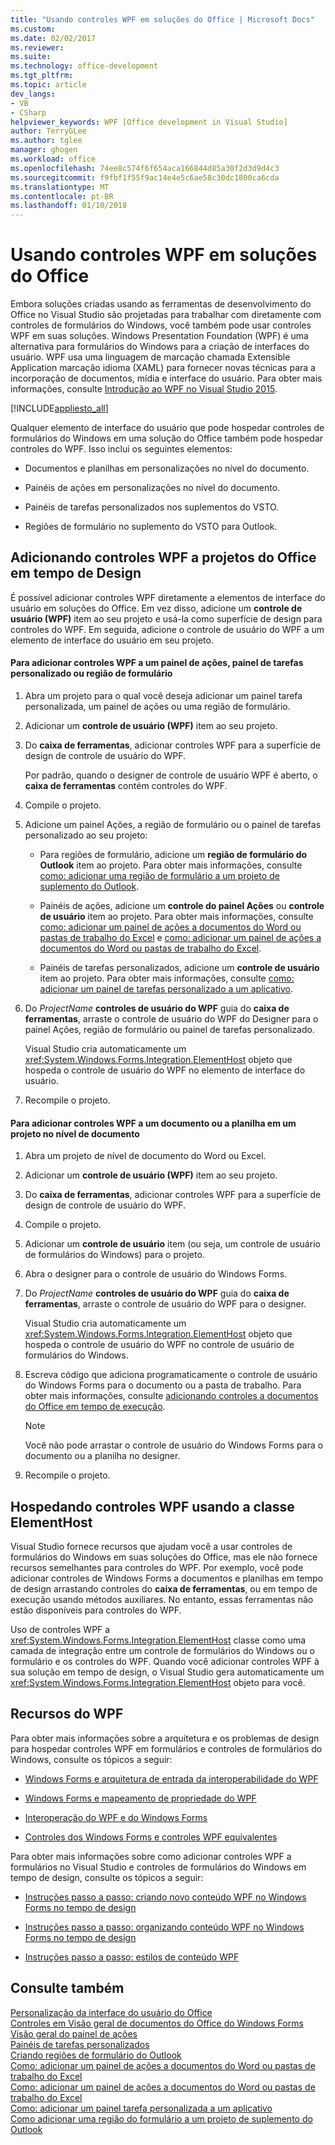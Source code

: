 ```yaml
---
title: "Usando controles WPF em soluções do Office | Microsoft Docs"
ms.custom: 
ms.date: 02/02/2017
ms.reviewer: 
ms.suite: 
ms.technology: office-development
ms.tgt_pltfrm: 
ms.topic: article
dev_langs:
- VB
- CSharp
helpviewer_keywords: WPF [Office development in Visual Studio]
author: TerryGLee
ms.author: tglee
manager: ghogen
ms.workload: office
ms.openlocfilehash: 74ee8c574f6f654aca166844d85a30f2d3d9d4c3
ms.sourcegitcommit: f9fbf1f55f9ac14e4e5c6ae58c30dc1800ca6cda
ms.translationtype: MT
ms.contentlocale: pt-BR
ms.lasthandoff: 01/10/2018
---
```

# <a name="using-wpf-controls-in-office-solutions"></a>Usando controles WPF em soluções do Office
  Embora soluções criadas usando as ferramentas de desenvolvimento do Office no Visual Studio são projetadas para trabalhar com diretamente com controles de formulários do Windows, você também pode usar controles WPF em suas soluções. Windows Presentation Foundation (WPF) é uma alternativa para formulários do Windows para a criação de interfaces do usuário. WPF usa uma linguagem de marcação chamada Extensible Application marcação idioma (XAML) para fornecer novas técnicas para a incorporação de documentos, mídia e interface do usuário. Para obter mais informações, consulte [Introdução ao WPF no Visual Studio 2015](/dotnet/framework/wpf/getting-started/introduction-to-wpf-in-vs).  
  
 [!INCLUDE[appliesto_all](../vsto/includes/appliesto-all-md.md)]  
  
 Qualquer elemento de interface do usuário que pode hospedar controles de formulários do Windows em uma solução do Office também pode hospedar controles do WPF. Isso inclui os seguintes elementos:  
  
-   Documentos e planilhas em personalizações no nível do documento.  
  
-   Painéis de ações em personalizações no nível do documento.  
  
-   Painéis de tarefas personalizados nos suplementos do VSTO.  
  
-   Regiões de formulário no suplemento do VSTO para Outlook.  
  
## <a name="adding-wpf-controls-to-office-projects-at-design-time"></a>Adicionando controles WPF a projetos do Office em tempo de Design  
 É possível adicionar controles WPF diretamente a elementos de interface do usuário em soluções do Office. Em vez disso, adicione um **controle de usuário (WPF)** item ao seu projeto e usá-la como superfície de design para controles do WPF. Em seguida, adicione o controle de usuário do WPF a um elemento de interface do usuário em seu projeto.  
  
#### <a name="to-add-wpf-controls-to-an-actions-pane-custom-task-pane-or-form-region"></a>Para adicionar controles WPF a um painel de ações, painel de tarefas personalizado ou região de formulário  
  
1.  Abra um projeto para o qual você deseja adicionar um painel tarefa personalizada, um painel de ações ou uma região de formulário.  
  
2.  Adicionar um **controle de usuário (WPF)** item ao seu projeto.  
  
3.  Do **caixa de ferramentas**, adicionar controles WPF para a superfície de design de controle de usuário do WPF.  
  
     Por padrão, quando o designer de controle de usuário WPF é aberto, o **caixa de ferramentas** contém controles do WPF.  
  
4.  Compile o projeto.  
  
5.  Adicione um painel Ações, a região de formulário ou o painel de tarefas personalizado ao seu projeto:  
  
    -   Para regiões de formulário, adicione um **região de formulário do Outlook** item ao projeto. Para obter mais informações, consulte [como: adicionar uma região de formulário a um projeto de suplemento do Outlook](../vsto/how-to-add-a-form-region-to-an-outlook-add-in-project.md).  
  
    -   Painéis de ações, adicione um **controle do painel Ações** ou **controle de usuário** item ao projeto. Para obter mais informações, consulte [como: adicionar um painel de ações a documentos do Word ou pastas de trabalho do Excel](../vsto/how-to-add-an-actions-pane-to-word-documents-or-excel-workbooks.md) e [como: adicionar um painel de ações a documentos do Word ou pastas de trabalho do Excel](../vsto/how-to-add-an-actions-pane-to-word-documents-or-excel-workbooks.md).  
  
    -   Painéis de tarefas personalizados, adicione um **controle de usuário** item ao projeto. Para obter mais informações, consulte [como: adicionar um painel de tarefas personalizado a um aplicativo](../vsto/how-to-add-a-custom-task-pane-to-an-application.md).  
  
6.  Do *ProjectName* **controles de usuário do WPF** guia do **caixa de ferramentas**, arraste o controle de usuário do WPF do Designer para o painel Ações, região de formulário ou painel de tarefas personalizado.  
  
     Visual Studio cria automaticamente um <xref:System.Windows.Forms.Integration.ElementHost> objeto que hospeda o controle de usuário do WPF no elemento de interface do usuário.  
  
7.  Recompile o projeto.  
  
#### <a name="to-add-wpf-controls-to-a-document-or-worksheet-in-a-document-level-project"></a>Para adicionar controles WPF a um documento ou a planilha em um projeto no nível de documento  
  
1.  Abra um projeto de nível de documento do Word ou Excel.  
  
2.  Adicionar um **controle de usuário (WPF)** item ao seu projeto.  
  
3.  Do **caixa de ferramentas**, adicionar controles WPF para a superfície de design de controle de usuário do WPF.  
  
4.  Compile o projeto.  
  
5.  Adicionar um **controle de usuário** item (ou seja, um controle de usuário de formulários do Windows) para o projeto.  
  
6.  Abra o designer para o controle de usuário do Windows Forms.  
  
7.  Do *ProjectName* **controles de usuário do WPF** guia do **caixa de ferramentas**, arraste o controle de usuário do WPF para o designer.  
  
     Visual Studio cria automaticamente um <xref:System.Windows.Forms.Integration.ElementHost> objeto que hospeda o controle de usuário do WPF no controle de usuário de formulários do Windows.  
  
8.  Escreva código que adiciona programaticamente o controle de usuário do Windows Forms para o documento ou a pasta de trabalho. Para obter mais informações, consulte [adicionando controles a documentos do Office em tempo de execução](../vsto/adding-controls-to-office-documents-at-run-time.md).  
  
    > [!NOTE]  
    >  Você não pode arrastar o controle de usuário do Windows Forms para o documento ou a planilha no designer.  
  
9. Recompile o projeto.  
  
## <a name="hosting-wpf-controls-by-using-the-elementhost-class"></a>Hospedando controles WPF usando a classe ElementHost  
 Visual Studio fornece recursos que ajudam você a usar controles de formulários do Windows em suas soluções do Office, mas ele não fornece recursos semelhantes para controles do WPF. Por exemplo, você pode adicionar controles de Windows Forms a documentos e planilhas em tempo de design arrastando controles do **caixa de ferramentas**, ou em tempo de execução usando métodos auxiliares. No entanto, essas ferramentas não estão disponíveis para controles do WPF.  
  
 Uso de controles WPF a <xref:System.Windows.Forms.Integration.ElementHost> classe como uma camada de integração entre um controle de formulários do Windows ou o formulário e os controles do WPF. Quando você adicionar controles WPF à sua solução em tempo de design, o Visual Studio gera automaticamente um <xref:System.Windows.Forms.Integration.ElementHost> objeto para você.  
  
## <a name="wpf-resources"></a>Recursos do WPF  
 Para obter mais informações sobre a arquitetura e os problemas de design para hospedar controles WPF em formulários e controles de formulários do Windows, consulte os tópicos a seguir:  
  
-   [Windows Forms e arquitetura de entrada da interoperabilidade do WPF](/dotnet/framework/wpf/advanced/windows-forms-and-wpf-interoperability-input-architecture)  
  
-   [Windows Forms e mapeamento de propriedade do WPF](/dotnet/framework/wpf/advanced/windows-forms-and-wpf-property-mapping)  
  
-   [Interoperação do WPF e do Windows Forms](/dotnet/framework/wpf/advanced/wpf-and-windows-forms-interoperation)  
  
-   [Controles dos Windows Forms e controles WPF equivalentes](/dotnet/framework/wpf/advanced/windows-forms-controls-and-equivalent-wpf-controls)  
  
 Para obter mais informações sobre como adicionar controles WPF a formulários no Visual Studio e controles de formulários do Windows em tempo de design, consulte os tópicos a seguir:  
  
-   [Instruções passo a passo: criando novo conteúdo WPF no Windows Forms no tempo de design](/dotnet/framework/winforms/advanced/walkthrough-creating-new-wpf-content-on-windows-forms-at-design-time)  
  
-   [Instruções passo a passo: organizando conteúdo WPF no Windows Forms no tempo de design](/dotnet/framework/winforms/advanced/walkthrough-arranging-wpf-content-on-windows-forms-at-design-time)  
  
-   [Instruções passo a passo: estilos de conteúdo WPF](/dotnet/framework/winforms/advanced/walkthrough-styling-wpf-content)  
  
## <a name="see-also"></a>Consulte também  
 [Personalização da interface do usuário do Office](../vsto/office-ui-customization.md)   
 [Controles em Visão geral de documentos do Office do Windows Forms](../vsto/windows-forms-controls-on-office-documents-overview.md)   
 [Visão geral do painel de ações](../vsto/actions-pane-overview.md)   
 [Painéis de tarefas personalizados](../vsto/custom-task-panes.md)   
 [Criando regiões de formulário do Outlook](../vsto/creating-outlook-form-regions.md)   
 [Como: adicionar um painel de ações a documentos do Word ou pastas de trabalho do Excel](../vsto/how-to-add-an-actions-pane-to-word-documents-or-excel-workbooks.md)   
 [Como: adicionar um painel de ações a documentos do Word ou pastas de trabalho do Excel](../vsto/how-to-add-an-actions-pane-to-word-documents-or-excel-workbooks.md)   
 [Como: adicionar um painel tarefa personalizada a um aplicativo](../vsto/how-to-add-a-custom-task-pane-to-an-application.md)   
 [Como adicionar uma região do formulário a um projeto de suplemento do Outlook](../vsto/how-to-add-a-form-region-to-an-outlook-add-in-project.md)  
  
  